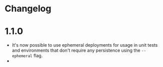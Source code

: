 # Changelog

# 1.1.0

* It's now possible to use ephemeral deployments for usage in unit tests and environments that don't require
  any persistence using the `--ephemeral` flag.
* 